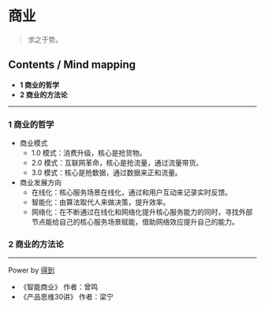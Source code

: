 # 商业
> 求之于势。

## Contents / Mind mapping
- **1 商业的哲学**
- **2 商业的方法论**

---

### 1 商业的哲学

- 商业模式
  - 1.0 模式：消费升级，核心是抢货物。
  - 2.0 模式：互联网革命，核心是抢流量，通过流量带货。
  - 3.0 模式：核心是抢数据，通过数据来正和流量。
- 商业发展方向
  - 在线化：核心服务场景在线化，通过和用户互动来记录实时反馈。
  - 智能化：由算法取代人来做决策，提升效率。
  - 网络化：在不断通过在线化和网络化提升核心服务能力的同时，寻找外部节点能给自己的核心服务场景赋能，借助网络效应提升自己的能力。

### 2 商业的方法论



---
Power by [得到](https://igetget.com)
- 《智能商业》 作者：曾鸣
- 《产品思维30讲》 作者：梁宁
